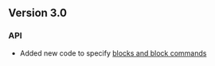 ## Version 3.0

### API

- Added new code to specify [blocks and block commands](https://mytoolit.github.io/Documentation/#blocks)
